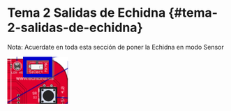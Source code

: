 # Tema 2 Salidas de Echidna {#tema-2-salidas-de-echidna}

Nota: Acuerdate en toda esta sección de poner la Echidna en modo Sensor

![](images/image4.png)